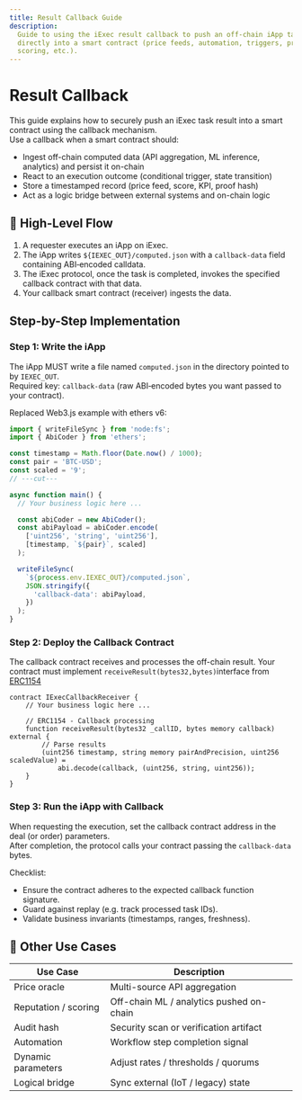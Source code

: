 ```yaml
---
title: Result Callback Guide
description:
  Guide to using the iExec result callback to push an off-chain iApp task result
  directly into a smart contract (price feeds, automation, triggers, proofs,
  scoring, etc.).
---
```


# Result Callback

This guide explains how to securely push an iExec task result into a smart
contract using the callback mechanism.  
Use a callback when a smart contract should:

- Ingest off-chain computed data (API aggregation, ML inference, analytics) and
  persist it on-chain
- React to an execution outcome (conditional trigger, state transition)
- Store a timestamped record (price feed, score, KPI, proof hash)
- Act as a logic bridge between external systems and on-chain logic

## 🧩 High-Level Flow

1. A requester executes an iApp on iExec.
2. The iApp writes `${IEXEC_OUT}/computed.json` with a `callback-data` field
   containing ABI‑encoded calldata.
3. The iExec protocol, once the task is completed, invokes the specified
   callback contract with that data.
4. Your callback smart contract (receiver) ingests the data.

## Step-by-Step Implementation

### Step 1: Write the iApp

The iApp MUST write a file named `computed.json` in the directory pointed to by
`IEXEC_OUT`.  
Required key: `callback-data` (raw ABI‑encoded bytes you want passed to your
contract).

Replaced Web3.js example with ethers v6:

```ts twoslash
import { writeFileSync } from 'node:fs';
import { AbiCoder } from 'ethers';

const timestamp = Math.floor(Date.now() / 1000);
const pair = 'BTC-USD';
const scaled = '9';
// ---cut---

async function main() {
  // Your business logic here ...

  const abiCoder = new AbiCoder();
  const abiPayload = abiCoder.encode(
    ['uint256', 'string', 'uint256'],
    [timestamp, `${pair}`, scaled]
  );

  writeFileSync(
    `${process.env.IEXEC_OUT}/computed.json`,
    JSON.stringify({
      'callback-data': abiPayload,
    })
  );
}
```

### Step 2: Deploy the Callback Contract

The callback contract receives and processes the off-chain result. Your contract
must implement `receiveResult(bytes32,bytes)`interface from
[ERC1154](https://github.com/iExecBlockchainComputing/iexec-solidity/blob/master/contracts/ERC1154/IERC1154.sol)

```solidity
contract IExecCallbackReceiver {
    // Your business logic here ...

    // ERC1154 - Callback processing
    function receiveResult(bytes32 _callID, bytes memory callback) external {
        // Parse results
        (uint256 timestamp, string memory pairAndPrecision, uint256 scaledValue) =
            abi.decode(callback, (uint256, string, uint256));
    }
}
```

### Step 3: Run the iApp with Callback

When requesting the execution, set the callback contract address in the deal (or
order) parameters.  
After completion, the protocol calls your contract passing the `callback-data`
bytes.

Checklist:

- Ensure the contract adheres to the expected callback function signature.
- Guard against replay (e.g. track processed task IDs).
- Validate business invariants (timestamps, ranges, freshness).

## 🔄 Other Use Cases

| Use Case             | Description                              |
| -------------------- | ---------------------------------------- |
| Price oracle         | Multi-source API aggregation             |
| Reputation / scoring | Off-chain ML / analytics pushed on-chain |
| Audit hash           | Security scan or verification artifact   |
| Automation           | Workflow step completion signal          |
| Dynamic parameters   | Adjust rates / thresholds / quorums      |
| Logical bridge       | Sync external (IoT / legacy) state       |
